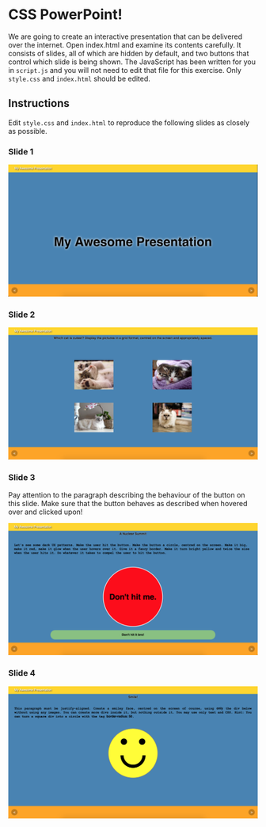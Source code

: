 # CSS PowerPoint!

We are going to create an interactive presentation that can be delivered over the internet. Open index.html and examine its contents carefully. It consists of slides, all of which are hidden by default, and two buttons that control which slide is being shown. The JavaScript has been written for you in `script.js` and you will not need to edit that file for this exercise. Only `style.css` and `index.html` should be edited.

## Instructions

Edit `style.css` and `index.html` to reproduce the following slides as closely as possible.

### Slide 1
![alt text](./slide-1.png "Slide 1")

### Slide 2
![alt text](./slide-2.png "Slide 2")

### Slide 3
Pay attention to the paragraph describing the behaviour of the button on this slide. Make sure that the button behaves as described when hovered over and clicked upon!

![alt text](./slide-3.png "Slide 3")

### Slide 4
![alt text](./slide-4.png "Slide 4")